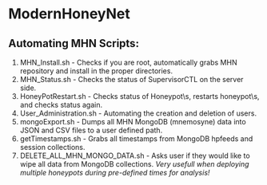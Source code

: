 # ModernHoneyNet
## Automating MHN Scripts:

1. MHN_Install.sh - Checks if you are root, automatically grabs MHN repository and install in the proper directories.
2. MHN_Status.sh - Checks the status of SupervisorCTL on the server side.
3. HoneyPotRestart.sh - Checks status of Honeypot\s, restarts honeypot\s, and checks status again.
4. User_Administration.sh - Automating the creation and deletion of users.
5. mongoExport.sh - Dumps all MHN MongoDB (mnemosyne) data into JSON and CSV files to a user defined path.
6. getTimestamps.sh - Grabs all timestamps from MongoDB hpfeeds and session collections.
7. DELETE_ALL_MHN_MONGO_DATA.sh - Asks user if they would like to wipe all data from MongoDB collections. _Very usefull when deploying multiple honeypots during pre-defined times for analysis!_




